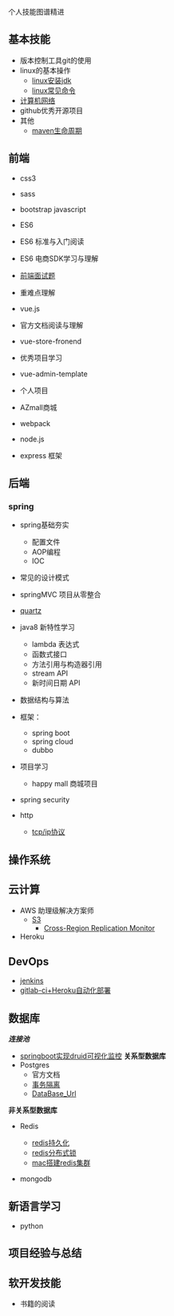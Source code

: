 个人技能图谱精进


## 基本技能
* 版本控制工具git的使用
* linux的基本操作
  * [linux安装jdk](back-end/linux安装jdk.md)
  * [linux常见命令](basic/linux-command.md)
* [计算机网络](basic/计算机网络.md)
* github优秀开源项目
* 其他
  * [maven生命周期](basic/maven生命周期.md)
## 前端
* css3
 * sass
 * bootstrap
javascript
* ES6
 * ES6 标准与入门阅读
 * ES6 电商SDK学习与理解

* [前端面试题](front-end/javascript-interview.md)
* 重难点理解

* vue.js
 * 官方文档阅读与理解
 * vue-store-fronend
 * 优秀项目学习
  * vue-admin-template
 * 个人项目
  * AZmall商城
* webpack
* node.js
 * express 框架


## 后端
### spring
* spring基础夯实
  * 配置文件
  * AOP编程
  * IOC
* 常见的设计模式
* springMVC 项目从零整合

* [quartz](back-end/quartz.md)

* java8 新特性学习
  * lambda 表达式
  * 函数式接口
  * 方法引用与构造器引用
  * stream API
  * 新时间日期 API

* 数据结构与算法
* 框架：
  * spring boot
  * spring cloud
  * dubbo


* 项目学习
  * happy mall 商城项目

* spring security
* http
  * [tcp/ip协议](back-end/tcp.md)

## 操作系统


## 云计算
* AWS 助理级解决方案师
  * [S3](cloud-computing/s3.md)
    * [Cross-Region Replication Monitor](cloud-computing/Cross-Region-ReplicationMonitor.md)
* Heroku 

## DevOps
* [jenkins](devOps/heroku+jenkins.md)
* [gitlab-ci+Heroku自动化部署](devOps/Heroku+gitlab-ci.md)

## 数据库
***连接池***
* [springboot实现druid可视化监控](back-end/druid可视化监控.md)
**关系型数据库**
* Postgres
  * 官方文档
  * [事务隔离](back-end/database/事务隔离.md)
  * [DataBase_Url](back-end/database/database_url.md)

**非关系型数据库**
* Redis
  * [redis持久化](back-end/redis持久化.md)
  * [redis分布式锁](back-end/redis分布式锁.md)
  * [mac搭建redis集群](back-end/mac搭建redis集群.md)

* mongodb
## 新语言学习
* python

## 项目经验与总结

## 软开发技能
* 书籍的阅读


